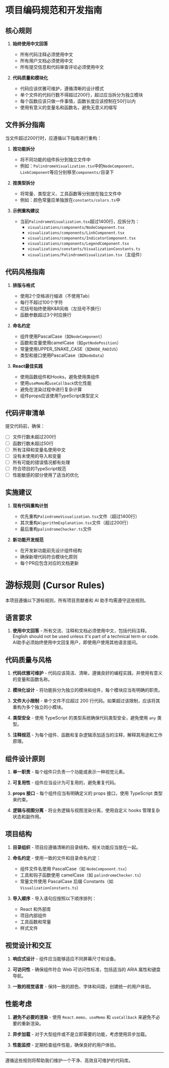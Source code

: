 # 项目编码规范和开发指南

## 核心规则

1. **始终使用中文回答**
   - 所有代码注释必须使用中文
   - 所有用户文档必须使用中文
   - 所有提交信息和代码审查评论必须使用中文

2. **代码质量和模块化**
   - 代码应该优雅可维护，遵循清晰的设计模式
   - 单个文件的代码行数不得超过200行，超过应当拆分为独立模块
   - 每个函数应该只做一件事情，函数长度应该控制在50行以内
   - 使用有意义的变量名和函数名，避免无意义的缩写

## 文件拆分指南

当文件超过200行时，应遵循以下指南进行重构：

1. **按功能拆分**
   - 将不同功能的组件拆分到独立文件中
   - 例如：`PalindromeVisualization.tsx`中的`NodeComponent`、`LinkComponent`等应分别移至`components/`目录下

2. **按类型拆分**
   - 将常量、类型定义、工具函数等分别放在独立文件中
   - 例如：颜色常量应单独放在`constants/colors.ts`中

3. **示例重构建议**
   - 当前`PalindromeVisualization.tsx`超过1400行，应拆分为：
     * `visualizations/components/NodeComponent.tsx`
     * `visualizations/components/LinkComponent.tsx`
     * `visualizations/components/IndicatorComponent.tsx`
     * `visualizations/components/LegendComponent.tsx`
     * `visualizations/constants/VisualizationConstants.ts`
     * `visualizations/PalindromeVisualization.tsx`（主组件）

## 代码风格指南

1. **排版与格式**
   - 使用2个空格进行缩进（不使用Tab）
   - 每行不超过100个字符
   - 花括号始终使用K&R风格（左括号不换行）
   - 函数参数超过3个时应换行

2. **命名约定**
   - 组件使用PascalCase（如`NodeComponent`）
   - 函数和变量使用camelCase（如`getNodePosition`）
   - 常量使用UPPER_SNAKE_CASE（如`NODE_RADIUS`）
   - 类型和接口使用PascalCase（如`NodeData`）

3. **React最佳实践**
   - 使用函数组件和Hooks，避免使用类组件
   - 使用`useMemo`和`useCallback`优化性能
   - 避免在渲染过程中进行复杂计算
   - 组件props应该使用TypeScript类型定义

## 代码评审清单

提交代码前，确保：

- [ ] 文件行数未超过200行
- [ ] 函数行数未超过50行
- [ ] 所有注释和变量名使用中文
- [ ] 没有未使用的导入和变量
- [ ] 所有可能的错误情况都有处理
- [ ] 符合项目的TypeScript规范
- [ ] 性能敏感的部分使用了适当的优化

## 实施建议

1. **现有代码重构计划**
   - 优先重构`PalindromeVisualization.tsx`文件（超过1400行）
   - 其次重构`AlgorithmExplanation.tsx`文件（超过200行）
   - 最后重构`palindromeChecker.ts`文件

2. **新功能开发规范**
   - 在开发新功能前先设计组件结构
   - 确保新增代码符合模块化原则
   - 每个PR应包含对应的文档更新

# 游标规则 (Cursor Rules)

本项目遵循以下游标规则，所有项目贡献者和 AI 助手均需遵守这些规则。

## 语言要求

1. **使用中文回答** - 所有交流、注释和文档必须使用中文，包括代码注释。English should not be used unless it's part of a technical term or code. AI助手必须始终使用中文回复用户，即使用户使用其他语言提问。

## 代码质量与风格

1. **代码优雅可维护** - 代码应该简洁、清晰，遵循良好的编程实践，并使用有意义的变量和函数名称。

2. **模块化设计** - 将功能拆分为独立的模块和组件，每个模块应当有明确的职责。

3. **文件大小限制** - 单个文件不应超过 200 行代码。如果超过该限制，应该将其重构为多个独立的小模块。

4. **类型安全** - 使用 TypeScript 的类型系统确保代码类型安全，避免使用 `any` 类型。

5. **注释规范** - 为每个组件、函数和复杂逻辑添加适当的注释，解释其用途和工作原理。

## 组件设计原则

1. **单一职责** - 每个组件只负责一个功能或表示一种视觉元素。

2. **可复用性** - 组件应当设计为可复用的，避免重复代码。

3. **props 接口** - 每个组件应当有明确定义的 props 接口，使用 TypeScript 类型来约束。

4. **逻辑与视图分离** - 将业务逻辑与视图渲染分离，使用自定义 hooks 管理复杂状态和副作用。

## 项目结构

1. **目录组织** - 项目应遵循清晰的目录结构，相关功能应当放在一起。

2. **命名约定** - 使用一致的文件和目录命名约定：
   - 组件文件名使用 PascalCase（如 `NodeComponent.tsx`）
   - 工具和钩子函数使用 camelCase（如 `palindromeChecker.ts`）
   - 常量文件使用 PascalCase 后缀 Constants（如 `VisualizationConstants.ts`）

3. **导入顺序** - 导入语句应按照以下顺序排列：
   - React 和外部库
   - 项目内部组件
   - 工具函数和常量
   - 样式文件

## 视觉设计和交互

1. **响应式设计** - 组件应当能够适应不同屏幕尺寸和设备。

2. **可访问性** - 确保组件符合 Web 可访问性标准，包括适当的 ARIA 属性和键盘导航。

3. **一致的视觉语言** - 保持一致的颜色、字体和间距，创建统一的用户体验。

## 性能考虑

1. **避免不必要的渲染** - 使用 `React.memo`、`useMemo` 和 `useCallback` 来避免不必要的重新渲染。

2. **异步加载** - 对于大型组件或不是立即需要的功能，考虑使用异步加载。

3. **性能监控** - 定期检查组件性能，确保良好的用户体验。

---

遵循这些规则将帮助我们维护一个干净、高效且可维护的代码库。 